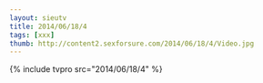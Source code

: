 ```yaml
--- 
layout: sieutv
title: 2014/06/18/4
tags: [xxx]
thumb: http://content2.sexforsure.com/2014/06/18/4/Video.jpg
---
```

{% include tvpro src="2014/06/18/4" %} 
